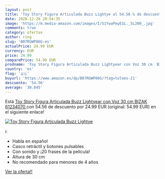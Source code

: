 ```yaml
---
layout: post
title: 'Toy Story Figura Articulada Buzz Lightye al 54.56 % de descuento'
date: 2020-12-28 20:54:35
image: 'https://m.media-amazon.com/images/I/51YwaPmyE1L._SL200_.jpg'
comments: true
category: ofertas
author: ring
slug: 'B07RGWP86G-es'
actualPrice: 24.99 EUR
currency: EUR
price: 24.99
comparePrice: 54.99 EUR
prodname: 'Toy Story Figura Articulada Buzz Lightyear con Voz 30 cm  BIZAK 61234070 '
country: 'es'
flag: '🇪🇸'
buyurl: 'https://www.amazon.es/dp/B07RGWP86G/?tag=tolees-21'
descuento: '54.56'
average: '30.845'
---
```


Está [Toy Story Figura Articulada Buzz Lightyear con Voz 30 cm  BIZAK 61234070 ](https://www.amazon.es/dp/B07RGWP86G/?tag=tolees-21) con 54.56 de descuento por 24.99 EUR (original: 54.99 EUR) en el siguiente enlace!

[![Toy Story Figura Articulada Buzz Lightye](https://m.media-amazon.com/images/I/51YwaPmyE1L._SL200_.jpg)](https://www.amazon.es/dp/B07RGWP86G/?tag=tolees-21)

ℹ️:

- Habla en español
- Casco retráctil y botones pulsables
- Con sonido y ¡20 frases de la película!
- Altura de 30 cm
- No recomendado para menores de 4 años

[Ver la oferta!!](https://www.amazon.es/dp/B07RGWP86G/?tag=tolees-21)
